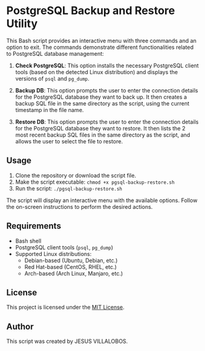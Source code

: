 # PostgreSQL Backup and Restore Utility

This Bash script provides an interactive menu with three commands and an option to exit. The commands demonstrate different functionalities related to PostgreSQL database management:

1. **Check PostgreSQL**: This option installs the necessary PostgreSQL client tools (based on the detected Linux distribution) and displays the versions of `psql` and `pg_dump`.

2. **Backup DB**: This option prompts the user to enter the connection details for the PostgreSQL database they want to back up. It then creates a backup SQL file in the same directory as the script, using the current timestamp in the file name.

3. **Restore DB**: This option prompts the user to enter the connection details for the PostgreSQL database they want to restore. It then lists the 2 most recent backup SQL files in the same directory as the script, and allows the user to select the file to restore.

## Usage

1. Clone the repository or download the script file.
2. Make the script executable: `chmod +x pgsql-backup-restore.sh`
3. Run the script: `./pgsql-backup-restore.sh`

The script will display an interactive menu with the available options. Follow the on-screen instructions to perform the desired actions.

## Requirements

- Bash shell
- PostgreSQL client tools (`psql`, `pg_dump`)
- Supported Linux distributions:
  - Debian-based (Ubuntu, Debian, etc.)
  - Red Hat-based (CentOS, RHEL, etc.)
  - Arch-based (Arch Linux, Manjaro, etc.)

## License

This project is licensed under the [MIT License](LICENSE).

## Author

This script was created by JESUS VILLALOBOS.
